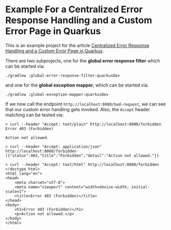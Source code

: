 # Example For a Centralized Error Response Handling and a Custom Error Page in Quarkus

This is an example project for the article [Centralized Error Response Handling and a Custom Error Page in Quarkus](https://marcelkliemannel.com/articles/2021/centralized-error-handling-and-a-custom-error-page-in-quarkus/).

There are two subprojects, one for the __global error response filter__ which can be started via: 
````shell
./gradlew :global-error-response-filter:quarkusDev
````
and one for the __global exception mapper__, which can be started via:
````shell
./gradlew :global-exception-mapper:quarkusDev
````

If we now call the endpoint `http://localhost:8080/bad-request`, we can see that our custom error handling gets invoked. Also, the `Accept` header matching can be tested via:
```shell
> curl --header "Accept: text/plain" http://localhost:8080/forbidden
Error 403 (Forbidden)

Action not allowed.

> curl --header "Accept: application/json" http://localhost:8080/forbidden
[{"status":403,"title":"Forbidden","detail":"Action not allowed."}]

> curl --header "Accept: text/html" http://localhost:8080/forbidden
<!doctype html>
<html lang="en">
<head>
	<meta charset="utf-8">
	<meta name="viewport" content="width=device-width, initial-scale=1">
	<title>Error 403 (Forbidden)</title>
</head>
<body>
	<h1>Error 403 (Forbidden)</h1>
	<p>Action not allowed.</p>
</body>
</html>
```